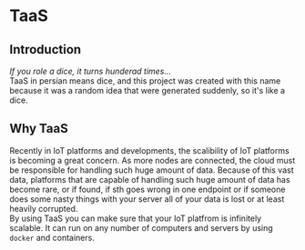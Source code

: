 # TaaS  
## Introduction  
*If you role a dice, it turns hunderad times...*  
TaaS in persian means dice, and this project was created with this name because it was a random idea that were generated suddenly, so it's like a dice.  
## Why TaaS  
Recently in IoT platforms and developments, the scalibility of IoT platforms is becoming a great concern. As more nodes are connected, the cloud must be responsible for handling such huge amount of data. Because of this vast data, platforms that are capable of handling such huge amount of data has become rare, or if found, if sth goes wrong in one endpoint or if someone does some nasty things with your server all of your data is lost or at least heavily corrupted.   
By using TaaS you can make sure that your IoT platfrom is infinitely scalable. It can run on any number of computers and servers by using ```docker``` and containers. 
